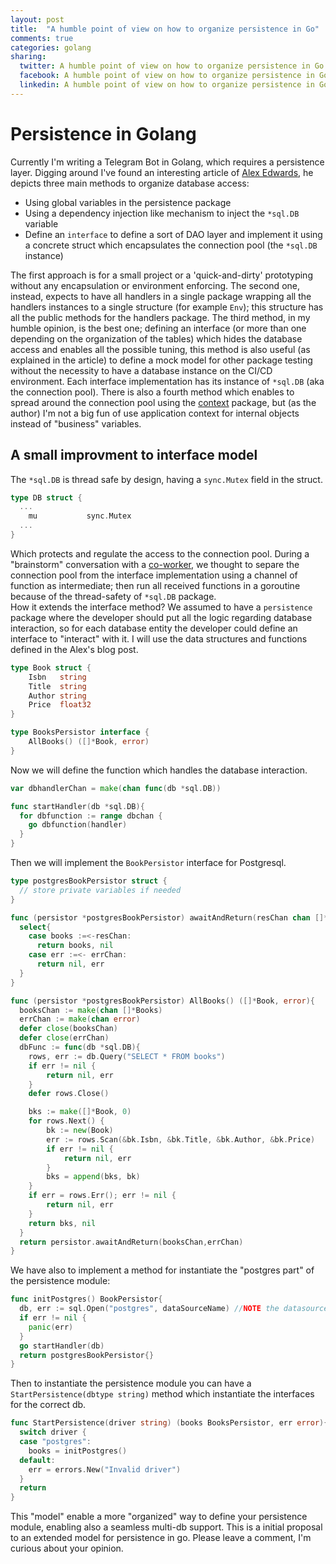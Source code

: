 ```yaml
---
layout: post
title:  "A humble point of view on how to organize persistence in Go"
comments: true
categories: golang
sharing:
  twitter: A humble point of view on how to organize persistence in Go
  facebook: A humble point of view on how to organize persistence in Go
  linkedin: A humble point of view on how to organize persistence in Go
---
```


# Persistence in Golang

Currently I'm writing a Telegram Bot in Golang, which requires a persistence layer. Digging around I've found an interesting article of [Alex Edwards](https://www.alexedwards.net/blog/organising-database-access), he depicts three main methods to organize database access:

* Using global variables in the persistence package
* Using a dependency injection like mechanism to inject the ```*sql.DB``` variable
* Define an ```interface``` to define a sort of DAO layer and implement it using a concrete struct which encapsulates the connection pool (the ```*sql.DB``` instance)

The first approach is for a small project or a 'quick-and-dirty' prototyping without any encapsulation or environment enforcing.
The second one, instead, expects to have all handlers in a single package wrapping all the handlers instances to a single structure (for example ```Env```); this structure has all the public methods for the handlers package.
The third method, in my humble opinion, is the best one; defining an interface (or more than one depending on the organization of the tables)  which hides the database access and enables all the possible tuning, this method is also useful (as explained in the article) to define a mock model for other package testing without the necessity to have a database instance on the CI/CD environment. Each interface implementation has its instance of ```*sql.DB``` (aka the connection pool). There is also a fourth method which enables to spread around the connection pool using the [context](https://golang.org/pkg/context/) package, but (as the author) I'm not a big fun of use application context for internal objects instead of "business" variables.

## A small improvment to interface model

The ```*sql.DB``` is thread safe by design, having a ```sync.Mutex``` field in the struct.

```go
type DB struct {
  ...
	mu           sync.Mutex
  ...
}
```

Which protects and regulate the access to the connection pool. During a "brainstorm" conversation with a [co-worker](https://twitter.com/mcilloni), we thought to separe the connection pool from the interface implementation using a channel of function as intermediate; then run all received functions in a goroutine because of the thread-safety of ```*sql.DB``` package. \
How it extends the interface method? We assumed to have a ```persistence``` package where the developer should put all the logic regarding database interaction, so for each database entity the developer could define an interface to "interact" with it. I will use the data structures and functions defined in the Alex's blog post.

```go
type Book struct {
    Isbn   string
    Title  string
    Author string
    Price  float32
}

type BooksPersistor interface {
    AllBooks() ([]*Book, error)
}
```

Now we will define the function which handles the database interaction.

```go
var dbhandlerChan = make(chan func(db *sql.DB))

func startHandler(db *sql.DB){
  for dbfunction := range dbchan {
    go dbfunction(handler)
  }
}
```

Then we will implement the `BookPersistor` interface for Postgresql.

```go
type postgresBookPersistor struct {
  // store private variables if needed
}

func (persistor *postgresBookPersistor) awaitAndReturn(resChan chan []*Book, errChan chan error) ([]*Book, error){
  select{
    case books :=<-resChan:
      return books, nil
    case err :=<- errChan:
      return nil, err
  }
}

func (persistor *postgresBookPersistor) AllBooks() ([]*Book, error){
  booksChan := make(chan []*Books)
  errChan := make(chan error)
  defer close(booksChan)
  defer close(errChan)
  dbFunc := func(db *sql.DB){
    rows, err := db.Query("SELECT * FROM books")
    if err != nil {
        return nil, err
    }
    defer rows.Close()

    bks := make([]*Book, 0)
    for rows.Next() {
        bk := new(Book)
        err := rows.Scan(&bk.Isbn, &bk.Title, &bk.Author, &bk.Price)
        if err != nil {
            return nil, err
        }
        bks = append(bks, bk)
    }
    if err = rows.Err(); err != nil {
        return nil, err
    }
    return bks, nil
  }
  return persistor.awaitAndReturn(booksChan,errChan)
}
```

We have also to implement a method for instantiate the "postgres part" of the persistence module:

```go
func initPostgres() BookPersistor{
  db, err := sql.Open("postgres", dataSourceName) //NOTE the datasource could be obtained using viper, env variables or whatever
  if err != nil {
    panic(err)
  }
  go startHandler(db)
  return postgresBookPersistor{}
}
```

Then to instantiate the persistence module you can have a ```StartPersistence(dbtype string)``` method which instantiate the interfaces for the correct db.

```go
func StartPersistence(driver string) (books BooksPersistor, err error){
  switch driver {
  case "postgres":
    books = initPostgres()
  default:
    err = errors.New("Invalid driver")
  }
  return
}
```

This "model" enable a more "organized" way to define your persistence module, enabling also a seamless multi-db support. 
This is a initial proposal to an extended model for persistence in go. Please leave a comment, I'm curious about your opinion. 